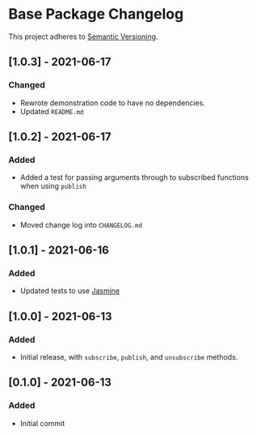 # Base Package Changelog

This project adheres to [Semantic Versioning](https://semver.org/spec/v2.0.0.html).

## [1.0.3] - 2021-06-17

### Changed

* Rewrote demonstration code to have no dependencies.
* Updated `README.md`

## [1.0.2] - 2021-06-17

### Added

* Added a test for passing arguments through to subscribed functions when using `publish`

### Changed

* Moved change log into `CHANGELOG.md`

## [1.0.1] - 2021-06-16

### Added

* Updated tests to use [Jasmine](https://jasmine.github.io/)

## [1.0.0] - 2021-06-13

### Added

* Initial release, with `subscribe`, `publish`, and `unsubscribe` methods.

## [0.1.0] - 2021-06-13

### Added

* Initial commit
